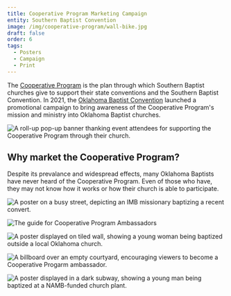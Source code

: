 ```yaml
---
title: Cooperative Program Marketing Campaign
entity: Southern Baptist Convention
image: /img/cooperative-program/wall-bike.jpg
draft: false
order: 6
tags:
  - Posters
  - Campaign
  - Print
---
```


The [Cooperative Program](//sbc.net/cp) is the plan through which Southern Baptist churches give to support their state conventions and the Southern Baptist Convention. In 2021, the [Oklahoma Baptist Convention](/design/oklahoma-baptists/) launched a promotional campaign to bring awareness of the Cooperative Program's mission and ministry into Oklahoma Baptist churches.

![A roll-up pop-up banner thanking event attendees for supporting the Cooperative Program through their church.](/img/cooperative-program/roll-ups.jpg)

## Why market the Cooperative Program?

Despite its prevalance and widespread effects, many Oklahoma Baptists have never heard of the Cooperative Program. Even of those who have, they may not know how it works or how their church is able to participate.

![A poster on a busy street, depicting an IMB missionary baptizing a recent convert.](/img/cooperative-program/street-pedestrians.jpg)

![The guide for Cooperative Program Ambassadors](/img/cooperative-program/ambassador-guide.jpg)

![A poster displayed on tiled wall, showing a young woman being baptized outside a local Oklahoma church.](/img/cooperative-program/wall-stairs.jpg)

![A billboard over an empty courtyard, encouraging viewers to become a Cooperative Progarm ambassador.](/img/cooperative-program/billboard-horizontal.jpg)

![A poster displayed in a dark subway, showing a young man being baptized at a NAMB-funded church plant.](/img/cooperative-program/subway.jpg)
